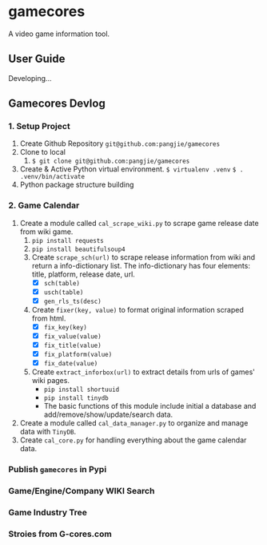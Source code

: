 # gamecores
A video game information tool. 
## User Guide
Developing...

## Gamecores Devlog

### 1. Setup Project

1. Create Github Repository 
   `git@github.com:pangjie/gamecores`
2. Clone to local
   1. `$ git clone git@github.com:pangjie/gamecores`
3. Create & Active Python virtual environment.
   `$ virtualenv .venv`
   `$ . .venv/bin/activate`
4. Python package structure building

### 2. Game Calendar

1. Create a module called `cal_scrape_wiki.py` to scrape game release date from wiki game.
   1. `pip install requests`
   2. `pip install beautifulsoup4`
   3. Create `scrape_sch(url)` to scrape release information from wiki and return a info-dictionary list. The info-dictionary has four elements: title, platform, release date, url.
      * [x] `sch(table)`
      * [x] `usch(table)`
      * [x] `gen_rls_ts(desc)`
   4. Create `fixer(key, value)` to format original information scraped from html.
      * [x] `fix_key(key)`
      * [x] `fix_value(value)`
      * [x] `fix_title(value)`
      * [x] `fix_platform(value)`
      * [x] `fix_date(value)`
   5. Create `extract_inforbox(url)` to extract details from urls of games' wiki pages.
      * `pip install shortuuid`
      * `pip install tinydb`
      * The basic functions of this module include initial a database and add/remove/show/update/search data. 
2. Create a module called `cal_data_manager.py` to organize and manage data with `TinyDB`.
3. Create `cal_core.py` for handling everything about the game calendar data.

###  Publish `gamecores` in Pypi

###  Game/Engine/Company WIKI Search

###  Game Industry Tree

###  Stroies from G-cores.com

